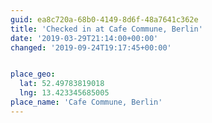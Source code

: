 ```yaml
---
guid: ea8c720a-68b0-4149-8d6f-48a7641c362e
title: 'Checked in at Cafe Commune, Berlin'
date: '2019-03-29T21:14:00+00:00'
changed: '2019-09-24T19:17:45+00:00'


place_geo:
  lat: 52.49783819018
  lng: 13.423345685005
place_name: 'Cafe Commune, Berlin'
---
```


